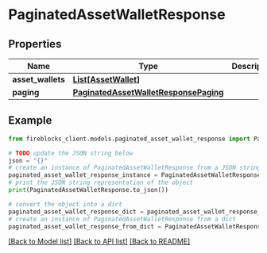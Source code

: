 # PaginatedAssetWalletResponse


## Properties

Name | Type | Description | Notes
------------ | ------------- | ------------- | -------------
**asset_wallets** | [**List[AssetWallet]**](AssetWallet.md) |  | [optional] 
**paging** | [**PaginatedAssetWalletResponsePaging**](PaginatedAssetWalletResponsePaging.md) |  | [optional] 

## Example

```python
from fireblocks_client.models.paginated_asset_wallet_response import PaginatedAssetWalletResponse

# TODO update the JSON string below
json = "{}"
# create an instance of PaginatedAssetWalletResponse from a JSON string
paginated_asset_wallet_response_instance = PaginatedAssetWalletResponse.from_json(json)
# print the JSON string representation of the object
print(PaginatedAssetWalletResponse.to_json())

# convert the object into a dict
paginated_asset_wallet_response_dict = paginated_asset_wallet_response_instance.to_dict()
# create an instance of PaginatedAssetWalletResponse from a dict
paginated_asset_wallet_response_from_dict = PaginatedAssetWalletResponse.from_dict(paginated_asset_wallet_response_dict)
```
[[Back to Model list]](../README.md#documentation-for-models) [[Back to API list]](../README.md#documentation-for-api-endpoints) [[Back to README]](../README.md)


